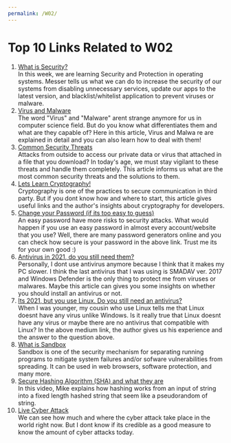 ```yaml
---
permalink: /W02/
---
```


# Top 10 Links Related to W02

1. [What is Security?](https://youtube.com/watch?v=fAhvVqw_dus) <br>
   In this week, we are learning Security and Protection in operating systems. Messer tells us what    we can do to increase the security of our systems from disabling unnecessary services, update our   apps to the latest version, and blacklist/whitelist application to prevent viruses or malware.
2. [Virus and Malware](https://websecurity.digicert.com/security-topics/what-are-malware-viruses-spyware-and-cookies-and-what-differentiates-them) <br>
   The word "Virus" and "Malware" arent strange anymore for us in computer science field. But do you   know what differentiates them and what are they capable of? Here in this article, Virus and Malwa   re are explained in detail and you can also learn how to deal with them!
3. [Common Security Threats](https://blog.rsisecurity.com/top-10-network-security-threats/) <br>
   Attacks from outside to access our private data or virus that attached in a file that you download? In today's age, we must stay vigilant to these threats and handle them completely. This article informs us what are the most common security threats and the solutions to them.
4. [Lets Learn Cryptography!](https://medium.com/@vixentael/how-to-start-learning-cryptography-49e7d91b54a8) <br>
   Cryptography is one of the practices to secure communication in third party. But if you dont know   how and where to start, this article gives useful links and the author's insights about cryptography for developers.
5. [Change your Password (if its too easy to guess)](https://security.org/how-secure-is-my-password/) <br>
   An easy password have more risks to security attacks. What would happen if you use an easy password in almost every account/website that you use?  Well, there are many password generators online and you can check how secure is your password in the above link. Trust me its for your own good :)
6. [Antivirus in 2021, do you still need them?](https://windowscentral.com/do-you-need-pc-antivirus) <br>
   Personally, I dont use antivirus anymore because I think that it makes my PC slower. I think the    last antivirus that I was using is SMADAV ver. 2017 and Windows Defender is the only thing to protect me from viruses or malwares. Maybe this article can gives you some insights on whether you should install an antivirus or not. 
7. [Its 2021, but you use Linux. Do you still need an antivirus?](https://medium.com/@sunawang/technical-reeasons-why-linux-doesnt-need-antivirus-b5ef6aeb131b) <br>
   When I was younger, my cousin who use Linux tells me that Linux doesnt have any virus unlike Windows. Is it really true that Linux doesnt have any virus or maybe there are no antivirus that compatible with Linux? In the above medium link, the author gives us his experience and the answer to the question above.
8. [What is Sandbox](https://searchsecurity.techtarget.com/definition/sandbox) <br>
   Sandbox is one of the security mechanism for separating running programs to mitigate system failures and/or sofware vulnerabilities from spreading. It can be used in web browsers, software protection, and many more.
9. [Secure Hashing Algorithm (SHA) and what they are](https://youtube.com/watch?v=DMtFhACPnTY) <br>    In this video, Mike explains how hashing works from an input of string into a fixed length hashed   string that seem like a pseudorandom of string.
10. [Live Cyber Attack](https://threatmap.checkpoint.com) <br>
    We can see how much and where the cyber attack take place in the world right now. But I dont know if its credible as a good measure to know the amount of cyber attacks today.

